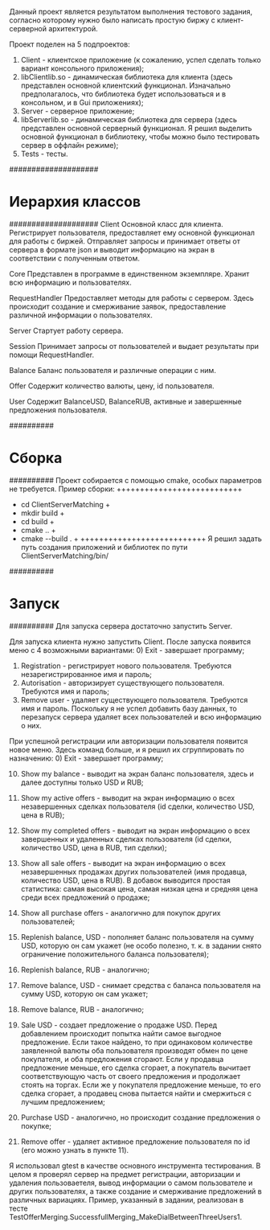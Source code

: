 Данный проект является результатом выполнения тестового задания, согласно которому нужно было написать простую биржу с клиент-серверной архитектурой.

Проект поделен на 5 подпроектов:
1) Client - клиентское приложение (к сожалению, успел сделать только вариант консольного приложения);
2) libClientlib.so - динамическая библиотека для клиента (здесь представлен основной клиентский функционал. Изначально предполагалось, что библиотека будет использоваться и в консольном, и в Gui приложениях);
3) Server - серверное приложение;
4) libServerlib.so - динамическая библиотека для сервера (здесь представлен основной серверный функционал. Я решил выделить основной функционал в библиотеку, чтобы можно было тестировать сервер в оффлайн режиме);
5) Tests - тесты.



####################
# Иерархия классов #
####################
Client
Основной класс для клиента. Регистрирует пользователя, предоставляет ему основной функционал для работы с биржей. Отправляет запросы и принимает ответы от сервера в формате json и выводит информацию на экран в соответствии с полученным ответом.

Core
Представлен в программе в единственном экземпляре. Хранит всю информацию и пользователях.

RequestHandler
Предоставляет методы для работы с сервером. Здесь происходит создание и смерживание заявок, предоставление различной информации о пользователях.

Server
Стартует работу сервера.

Session
Принимает запросы от пользователей и выдает результаты при помощи RequestHandler.

Balance
Баланс пользователя и различные операции с ним.

Offer
Содержит количество валюты, цену, id пользователя.

User
Содержит BalanceUSD, BalanceRUB, активные и завершенные предложения пользователя.




##########
# Сборка #
##########
Проект собирается с помощью cmake, особых параметров не требуется. Пример сборки:
+++++++++++++++++++++++++++
+ cd ClientServerMatching +
+ mkdir build             +
+ cd build                +
+ cmake ..                +
+ cmake --build .         +
+++++++++++++++++++++++++++
Я решил задать путь создания приложений и библиотек по пути ClientServerMatching/bin/



##########
# Запуск #
##########
Для запуска сервера достаточно запустить Server.

Для запуска клиента нужно запустить Client. После запуска появится меню с 4 возможными вариантами:
0) Exit - завершает программу;
1) Registration - регистрирует нового пользователя. Требуются незарегистрированное имя и пароль;
2) Autorisation - авторизирует существующего пользователя. Требуются имя и пароль;
3) Remove user - удаляет существующего пользователя. Требуются имя и пароль.
Поскольку я не успел добавить базу данных, то перезапуск сервера удаляет всех пользователей и всю информацию о них.

При успешной регистрации или авторизации пользователя появится новое меню. Здесь команд больше, и я решил их сгруппировать по назначению:
0) Exit - завершает программу;

10) Show my balance - выводит на экран баланс пользователя, здесь и далее доступны только USD и RUB;
11) Show my active offers - выводит на экран информацию о всех незавершенных сделках пользователя (id сделки, количество USD, цена в RUB);
12) Show my completed offers - выводит на экран информацию о всех завершенных и удаленных сделках пользователя (id сделки, количество USD, цена в RUB, тип сделки);
13) Show all sale offers - выводит на экран информацию о всех незавершенных продажах других пользователей (имя продавца, количество USD, цена в RUB). В добавок выводится простая статистика: самая высокая цена, самая низкая цена и средняя цена среди всех предложений о продаже;
14) Show all purchase offers - аналогично для покупок других пользователей;

20) Replenish balance, USD - пополняет баланс пользователя на сумму USD, которую он сам укажет (не особо полезно, т. к. в задании снято ограничение положительного баланса пользователя);
21) Replenish balance, RUB - аналогично;
22) Remove balance, USD - снимает средства с баланса пользователя на сумму USD, которую он сам укажет;
23) Remove balance, RUB - аналогично;

30) Sale USD - создает предложение о продаже USD. Перед добавлением происходит попытка найти самое выгодное предложение. Если такое найдено, то при одинаковом количестве заявленной валюты оба пользователя производят обмен по цене покупателя, и оба предложения сгорают. Если у продавца предложение меньше, его сделка сгорает, а покупатель вычитает соответствующую часть от своего предложения и продолжает стоять на торгах. Если же у покупателя предложение меньше, то его сделка сгорает, а продавец снова пытается найти и смержиться с лучшим предложением;
31) Purchase USD - аналогично, но происходит создание предложения о покупке;
32) Remove offer - удаляет активное предложение пользователя по id (его можно узнать в пункте 11).

Я использовал gtest в качестве основного инструмента тестирования. В целом я проверял сервер на предмет регистрации, авторизации и удаления пользоваетеля, вывод информации о самом пользователе и других пользователях, а также создание и смерживание предложений в различных вариациях. Пример, указанный в задании, реализован в тесте TestOfferMerging.SuccessfullMerging_MakeDialBetweenThreeUsers1.